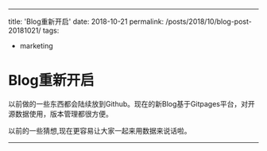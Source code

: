 ---

title: 'Blog重新开启'
date: 2018-10-21
permalink: /posts/2018/10/blog-post-20181021/
tags:
  - marketing
  

Blog重新开启
======


以前做的一些东西都会陆续放到Github。现在的新Blog基于Gitpages平台，对开源数据使用，版本管理都很方便。

以前的一些猜想,现在更容易让大家一起来用数据来说话啦。


---